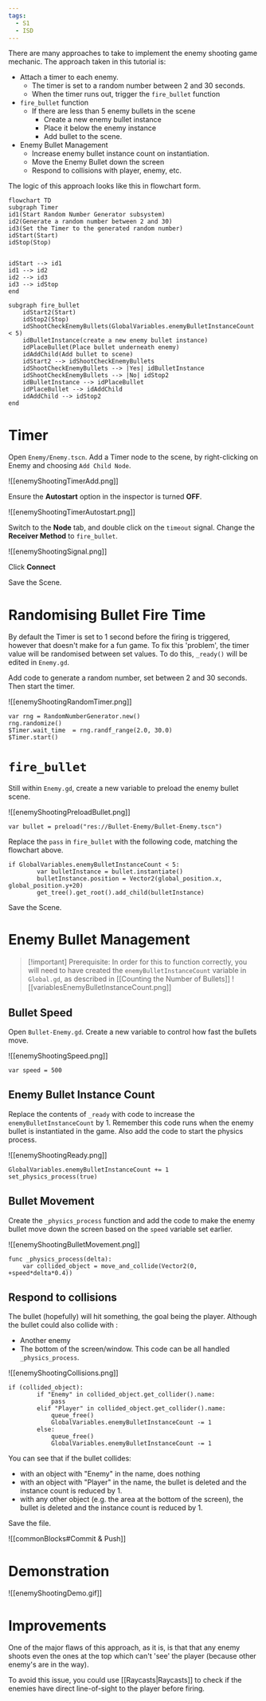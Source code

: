```yaml
---
tags:
  - S1
  - ISD
---
```


There are many approaches to take to implement the enemy shooting game mechanic. The approach taken in this tutorial is:
- Attach a timer to each enemy.
	- The timer is set to a random number between 2 and 30 seconds.
	- When the timer runs out, trigger the `fire_bullet` function
- `fire_bullet` function
	- If there are less than 5 enemy bullets in the scene
		- Create a new enemy bullet instance
		- Place it below the enemy instance
		- Add bullet to the scene.
- Enemy Bullet Management
	- Increase enemy bullet instance count on instantiation.
	- Move the Enemy Bullet down the screen
	- Respond to collisions with player, enemy, etc.

The logic of this approach looks like this in flowchart form.

```mermaid
flowchart TD
subgraph Timer
id1(Start Random Number Generator subsystem)
id2(Generate a random number between 2 and 30)
id3(Set the Timer to the generated random number)
idStart(Start)
idStop(Stop)


idStart --> id1
id1 --> id2
id2 --> id3
id3 --> idStop
end

subgraph fire_bullet
	idStart2(Start)
	idStop2(Stop)
	idShootCheckEnemyBullets(GlobalVariables.enemyBulletInstanceCount < 5)
	idBulletInstance(create a new enemy bullet instance)
	idPlaceBullet(Place bullet underneath enemy)
	idAddChild(Add bullet to scene)
	idStart2 --> idShootCheckEnemyBullets
	idShootCheckEnemyBullets --> |Yes| idBulletInstance
	idShootCheckEnemyBullets --> |No| idStop2
	idBulletInstance --> idPlaceBullet
	idPlaceBullet --> idAddChild
	idAddChild --> idStop2
end	
```

# Timer

Open `Enemy/Enemy.tscn`. Add a Timer node to the scene, by right-clicking on Enemy and choosing `Add Child Node`.

![[enemyShootingTimerAdd.png]]

Ensure the **Autostart** option in the inspector is turned **OFF**. 

![[enemyShootingTimerAutostart.png]]

Switch to the **Node** tab, and double click on the `timeout` signal. Change the **Receiver Method** to `fire_bullet`.

![[enemyShootingSignal.png]]

Click **Connect**

Save the Scene.

# Randomising Bullet Fire Time

By default the Timer is set to 1 second before the firing is triggered, however that doesn't make for a fun game. To fix this 'problem', the timer value will be randomised between set values. To do this, `_ready()` will be edited in `Enemy.gd`.

Add code to generate a random number, set between 2 and 30 seconds. Then start the timer.

![[enemyShootingRandomTimer.png]]

```gdscript
var rng = RandomNumberGenerator.new()
rng.randomize()
$Timer.wait_time  = rng.randf_range(2.0, 30.0)
$Timer.start()
```

# `fire_bullet`

Still within `Enemy.gd`, create a new variable to preload the enemy bullet scene.

![[enemyShootingPreloadBullet.png]]

```gdscript
var bullet = preload("res://Bullet-Enemy/Bullet-Enemy.tscn")
```

Replace the `pass` in `fire_bullet` with the following code, matching the flowchart above.

```gdscript
if GlobalVariables.enemyBulletInstanceCount < 5:
		var bulletInstance = bullet.instantiate()
		bulletInstance.position = Vector2(global_position.x, global_position.y+20)
		get_tree().get_root().add_child(bulletInstance)
```

Save the Scene.


# Enemy Bullet Management

> [!important] Prerequisite: In order for this to function correctly, you will need to have created the `enemyBulletInstanceCount` variable in `Global.gd`, as described in [[Counting the Number of Bullets]]
> ![[variablesEnemyBulletInstanceCount.png]]

## Bullet Speed

Open `Bullet-Enemy.gd`.  Create a new variable to control how fast the bullets move.

![[enemyShootingSpeed.png]]

```gdscript
var speed = 500
```

## Enemy Bullet Instance Count

Replace the contents of `_ready` with code to increase the `enemyBulletInstanceCount` by 1. Remember this code runs when the enemy bullet is instantiated in the game. Also add the code to start the physics process.

![[enemyShootingReady.png]]

```gdscript
GlobalVariables.enemyBulletInstanceCount += 1
set_physics_process(true)
```


## Bullet Movement

Create the `_physics_process` function and add the code to make the enemy bullet move down the screen based on the `speed` variable set earlier.

![[enemyShootingBulletMovement.png]]

```gdscript
func _physics_process(delta):
	var collided_object = move_and_collide(Vector2(0, +speed*delta*0.4))
```

## Respond to collisions

The bullet (hopefully) will hit something, the goal being the player. Although the bullet could also collide with :
- Another enemy
- The bottom of the screen/window.
This code can be all handled `_physics_process`.

![[enemyShootingCollisions.png]]

```gdscript
if (collided_object):
		if "Enemy" in collided_object.get_collider().name:
			pass
		elif "Player" in collided_object.get_collider().name:
			queue_free()
			GlobalVariables.enemyBulletInstanceCount -= 1
		else:
			queue_free()
			GlobalVariables.enemyBulletInstanceCount -= 1
```

You can see that if the bullet collides:
- with an object with "Enemy" in the name, does nothing
- with an object with "Player" in the name, the bullet is deleted and the instance count is reduced by 1.
- with any other object (e.g. the area at the bottom of the screen), the bullet is deleted and the instance count is reduced by 1.

Save the file.

![[commonBlocks#Commit & Push]]
# Demonstration

![[enemyShootingDemo.gif]]

# Improvements

One of the major flaws of this approach, as it is, is that that any enemy shoots even the ones at the top which can't 'see' the player (because other enemy's are in the way).

To avoid this issue, you could use [[Raycasts|Raycasts]] to check if the enemies have direct line-of-sight to the player before firing.
